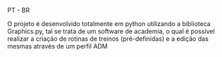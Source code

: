PT - BR

O projeto é desenvolvido totalmente em python utilizando a biblioteca Graphics.py, tal se trata de um software de academia, o qual é possível realizar a criação de rotinas de treinos (pré-definidas) e a edição das mesmas através de um perfil ADM

